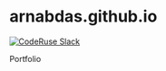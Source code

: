 # arnabdas.github.io

[![CodeRuse Slack](http://slack.coderuse.com/badge.svg)](http://slack.coderuse.com "Let's discuss some interesting stuff!")

Portfolio
